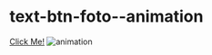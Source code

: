# text-btn-foto--animation
[Click Me!]( https://kaplanh.github.io/text-btn-foto--animation/)
![animation](https://github.com/kaplanh/text-btn-foto--animation/assets/101884444/b33676a2-ca16-4f48-a06c-a1ee8f59cfb2)

